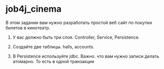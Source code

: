# job4j_cinema
В этом задании вам нужно разработать простой веб сайт по покупки билетов в кинотеатр.
1. У вас должно быть три слоя. Controller, Service, Persistence.

2. Создайте две таблицы. halls, accounts. 

3. В Persistence используйте jdbc. Важно. что вам нужно записи делать атомарно. То есть в одной транзакции
